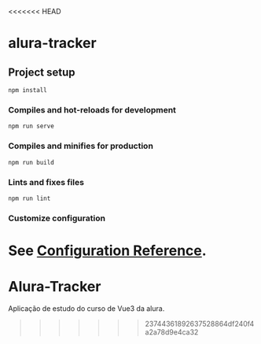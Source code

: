 <<<<<<< HEAD
# alura-tracker

## Project setup
```
npm install
```

### Compiles and hot-reloads for development
```
npm run serve
```

### Compiles and minifies for production
```
npm run build
```

### Lints and fixes files
```
npm run lint
```

### Customize configuration
See [Configuration Reference](https://cli.vuejs.org/config/).
=======
# Alura-Tracker
Aplicação de estudo do curso de Vue3 da alura.
>>>>>>> 23744361892637528864df240f4a2a78d9e4ca32
